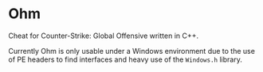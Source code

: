 # Ohm

Cheat for Counter-Strike: Global Offensive written in C++.

Currently Ohm is only usable under a Windows environment due to the use of PE headers to find interfaces and heavy use of the `Windows.h` library.
